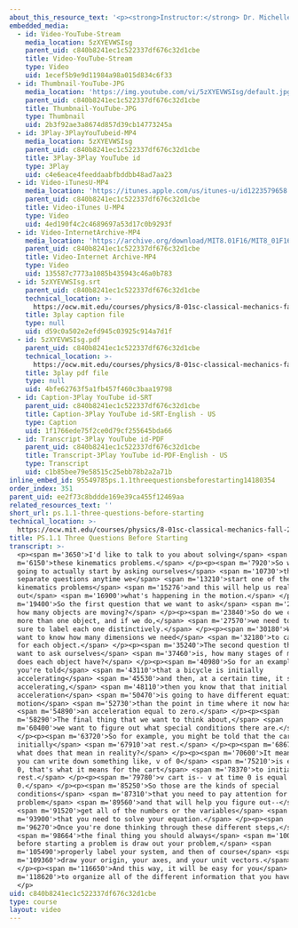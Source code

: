 ```yaml
---
about_this_resource_text: '<p><strong>Instructor:</strong> Dr. Michelle Tomasik</p>'
embedded_media:
  - id: Video-YouTube-Stream
    media_location: 5zXYEVWSIsg
    parent_uid: c840b8241ec1c522337df676c32d1cbe
    title: Video-YouTube-Stream
    type: Video
    uid: 1ecef5b9e9d11984a98a015d834c6f33
  - id: Thumbnail-YouTube-JPG
    media_location: 'https://img.youtube.com/vi/5zXYEVWSIsg/default.jpg'
    parent_uid: c840b8241ec1c522337df676c32d1cbe
    title: Thumbnail-YouTube-JPG
    type: Thumbnail
    uid: 2b3f92ae3a8674d857d39cb14773245a
  - id: 3Play-3PlayYouTubeid-MP4
    media_location: 5zXYEVWSIsg
    parent_uid: c840b8241ec1c522337df676c32d1cbe
    title: 3Play-3Play YouTube id
    type: 3Play
    uid: c4e6eace4feeddaabfbddbb48ad7aa23
  - id: Video-iTunesU-MP4
    media_location: 'https://itunes.apple.com/us/itunes-u/id1223579658'
    parent_uid: c840b8241ec1c522337df676c32d1cbe
    title: Video-iTunes U-MP4
    type: Video
    uid: 4ed190f4c2c4689697a53d17c0b9293f
  - id: Video-InternetArchive-MP4
    media_location: 'https://archive.org/download/MIT8.01F16/MIT8_01F16_W01PS01_360p.mp4'
    parent_uid: c840b8241ec1c522337df676c32d1cbe
    title: Video-Internet Archive-MP4
    type: Video
    uid: 135587c7773a1085b435943c46a0b783
  - id: 5zXYEVWSIsg.srt
    parent_uid: c840b8241ec1c522337df676c32d1cbe
    technical_location: >-
      https://ocw.mit.edu/courses/physics/8-01sc-classical-mechanics-fall-2016/week-1-kinematics/ps.1.1-three-questions-before-starting/ps.1.1-three-questions-before-starting/5zXYEVWSIsg.srt
    title: 3play caption file
    type: null
    uid: d59c0a502e2efd945c03925c914a7d1f
  - id: 5zXYEVWSIsg.pdf
    parent_uid: c840b8241ec1c522337df676c32d1cbe
    technical_location: >-
      https://ocw.mit.edu/courses/physics/8-01sc-classical-mechanics-fall-2016/week-1-kinematics/ps.1.1-three-questions-before-starting/ps.1.1-three-questions-before-starting/5zXYEVWSIsg.pdf
    title: 3play pdf file
    type: null
    uid: 4bfe62763f5a1fb457f460c3baa19798
  - id: Caption-3Play YouTube id-SRT
    parent_uid: c840b8241ec1c522337df676c32d1cbe
    title: Caption-3Play YouTube id-SRT-English - US
    type: Caption
    uid: 1f1766ede75f2ce0d79cf255645bda66
  - id: Transcript-3Play YouTube id-PDF
    parent_uid: c840b8241ec1c522337df676c32d1cbe
    title: Transcript-3Play YouTube id-PDF-English - US
    type: Transcript
    uid: c1b85bee79e58515c25ebb78b2a2a71b
inline_embed_id: 95549785ps.1.1threequestionsbeforestarting14180354
order_index: 351
parent_uid: ee2f73c8bddde169e39ca455f12469aa
related_resources_text: ''
short_url: ps.1.1-three-questions-before-starting
technical_location: >-
  https://ocw.mit.edu/courses/physics/8-01sc-classical-mechanics-fall-2016/week-1-kinematics/ps.1.1-three-questions-before-starting/ps.1.1-three-questions-before-starting
title: PS.1.1 Three Questions Before Starting
transcript: >-
  <p><span m='3650'>I'd like to talk to you about solving</span> <span
  m='6150'>these kinematics problems.</span> </p><p><span m='7920'>So we're
  going to actually start by asking ourselves</span> <span m='10730'>three
  separate questions anytime we</span> <span m='13210'>start one of these
  kinematics problems</span> <span m='15276'>and this will help us really figure
  out</span> <span m='16900'>what's happening in the motion.</span> </p><p><span
  m='19400'>So the first question that we want to ask</span> <span m='21330'>is,
  how many objects are moving?</span> </p><p><span m='23840'>So do we care about
  more than one object, and if we do,</span> <span m='27570'>we need to make
  sure to label each one distinctively.</span> </p><p><span m='30180'>We also
  want to know how many dimensions we need</span> <span m='32180'>to care about
  for each object.</span> </p><p><span m='35240'>The second question that we
  want to ask ourselves</span> <span m='37460'>is, how many stages of motion
  does each object have?</span> </p><p><span m='40980'>So for an example, if
  you're told</span> <span m='43110'>that a bicycle is initially
  accelerating</span> <span m='45530'>and then, at a certain time, it stops
  accelerating,</span> <span m='48110'>then you know that that initial
  acceleration</span> <span m='50470'>is going to have different equations of
  motion</span> <span m='52730'>than the point in time where it now has</span>
  <span m='54890'>an acceleration equal to zero.</span> </p><p><span
  m='58290'>The final thing that we want to think about,</span> <span
  m='60400'>we want to figure out what special conditions there are.</span>
  </p><p><span m='63720'>So for example, you might be told that the cart is
  initially</span> <span m='67910'>at rest.</span> </p><p><span m='68670'>So
  what does that mean in reality?</span> </p><p><span m='70600'>It means that
  you can write down something like, v of 0</span> <span m='75210'>is equal to
  0, that's what it means for the cart</span> <span m='78370'>to initially be at
  rest.</span> </p><p><span m='79780'>v cart is-- v at time 0 is equal to
  0.</span> </p><p><span m='85250'>So those are the kinds of special
  conditions</span> <span m='87310'>that you need to pay attention for in the
  problem</span> <span m='89560'>and that will help you figure out--</span>
  <span m='91520'>get all of the numbers or the variables</span> <span
  m='93900'>that you need to solve your equation.</span> </p><p><span
  m='96270'>Once you're done thinking through these different steps,</span>
  <span m='98664'>the final thing you should always</span> <span m='100039'>do
  before starting a problem is draw out your problem,</span> <span
  m='105490'>properly label your system, and then of course</span> <span
  m='109360'>draw your origin, your axes, and your unit vectors.</span>
  </p><p><span m='116650'>And this way, it will be easy for you</span> <span
  m='118620'>to organize all of the different information that you have.</span>
  </p>
uid: c840b8241ec1c522337df676c32d1cbe
type: course
layout: video
---
```

